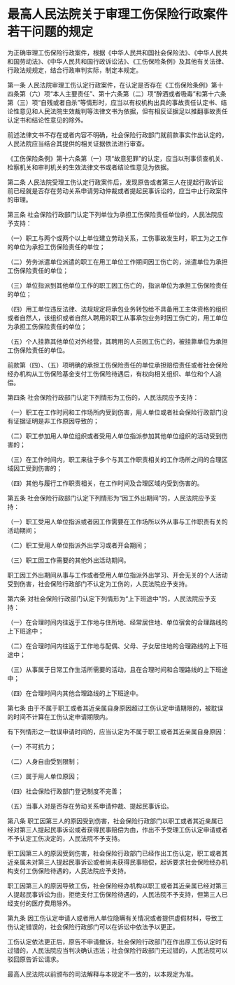 # 最高人民法院关于审理工伤保险行政案件若干问题的规定



为正确审理工伤保险行政案件，根据《中华人民共和国社会保险法》、《中华人民共和国劳动法》、《中华人民共和国行政诉讼法》、《工伤保险条例》及其他有关法律、行政法规规定，结合行政审判实际，制定本规定。

第一条 人民法院审理工伤认定行政案件，在认定是否存在《工伤保险条例》第十四条第（六）项“本人主要责任”、第十六条第（二）项“醉酒或者吸毒”和第十六条第（三）项“自残或者自杀”等情形时，应当以有权机构出具的事故责任认定书、结论性意见和人民法院生效裁判等法律文书为依据，但有相反证据足以推翻事故责任认定书和结论性意见的除外。

前述法律文书不存在或者内容不明确，社会保险行政部门就前款事实作出认定的，人民法院应当结合其提供的相关证据依法进行审查。

《工伤保险条例》第十六条第（一）项“故意犯罪”的认定，应当以刑事侦查机关、检察机关和审判机关的生效法律文书或者结论性意见为依据。

第二条 人民法院受理工伤认定行政案件后，发现原告或者第三人在提起行政诉讼前已经就是否存在劳动关系申请劳动仲裁或者提起民事诉讼的，应当中止行政案件的审理。

第三条 社会保险行政部门认定下列单位为承担工伤保险责任单位的，人民法院应予支持：

（一）职工与两个或两个以上单位建立劳动关系，工伤事故发生时，职工为之工作的单位为承担工伤保险责任的单位；

（二）劳务派遣单位派遣的职工在用工单位工作期间因工伤亡的，派遣单位为承担工伤保险责任的单位；

（三）单位指派到其他单位工作的职工因工伤亡的，指派单位为承担工伤保险责任的单位；

（四）用工单位违反法律、法规规定将承包业务转包给不具备用工主体资格的组织或者自然人，该组织或者自然人聘用的职工从事承包业务时因工伤亡的，用工单位为承担工伤保险责任的单位；

（五）个人挂靠其他单位对外经营，其聘用的人员因工伤亡的，被挂靠单位为承担工伤保险责任的单位。

前款第（四）、（五）项明确的承担工伤保险责任的单位承担赔偿责任或者社会保险经办机构从工伤保险基金支付工伤保险待遇后，有权向相关组织、单位和个人追偿。

第四条 社会保险行政部门认定下列情形为工伤的，人民法院应予支持：

（一）职工在工作时间和工作场所内受到伤害，用人单位或者社会保险行政部门没有证据证明是非工作原因导致的；

（二）职工参加用人单位组织或者受用人单位指派参加其他单位组织的活动受到伤害的；

（三）在工作时间内，职工来往于多个与其工作职责相关的工作场所之间的合理区域因工受到伤害的；

（四）其他与履行工作职责相关，在工作时间及合理区域内受到伤害的。

第五条 社会保险行政部门认定下列情形为“因工外出期间”的，人民法院应予支持：

（一）职工受用人单位指派或者因工作需要在工作场所以外从事与工作职责有关的活动期间；

（二）职工受用人单位指派外出学习或者开会期间；

（三）职工因工作需要的其他外出活动期间。

职工因工外出期间从事与工作或者受用人单位指派外出学习、开会无关的个人活动受到伤害，社会保险行政部门不认定为工伤的，人民法院应予支持。

第六条 对社会保险行政部门认定下列情形为“上下班途中”的，人民法院应予支持：

（一）在合理时间内往返于工作地与住所地、经常居住地、单位宿舍的合理路线的上下班途中；

（二）在合理时间内往返于工作地与配偶、父母、子女居住地的合理路线的上下班途中；

（三）从事属于日常工作生活所需要的活动，且在合理时间和合理路线的上下班途中；

（四）在合理时间内其他合理路线的上下班途中。

第七条 由于不属于职工或者其近亲属自身原因超过工伤认定申请期限的，被耽误的时间不计算在工伤认定申请期限内。

有下列情形之一耽误申请时间的，应当认定为不属于职工或者其近亲属自身原因：

（一）不可抗力；

（二）人身自由受到限制；

（三）属于用人单位原因；

（四）社会保险行政部门登记制度不完善；

（五）当事人对是否存在劳动关系申请仲裁、提起民事诉讼。

第八条 职工因第三人的原因受到伤害，社会保险行政部门以职工或者其近亲属已经对第三人提起民事诉讼或者获得民事赔偿为由，作出不予受理工伤认定申请或者不予认定工伤决定的，人民法院不予支持。

职工因第三人的原因受到伤害，社会保险行政部门已经作出工伤认定，职工或者其近亲属未对第三人提起民事诉讼或者尚未获得民事赔偿，起诉要求社会保险经办机构支付工伤保险待遇的，人民法院应予支持。

职工因第三人的原因导致工伤，社会保险经办机构以职工或者其近亲属已经对第三人提起民事诉讼为由，拒绝支付工伤保险待遇的，人民法院不予支持，但第三人已经支付的医疗费用除外。

第九条 因工伤认定申请人或者用人单位隐瞒有关情况或者提供虚假材料，导致工伤认定错误的，社会保险行政部门可以在诉讼中依法予以更正。

工伤认定依法更正后，原告不申请撤诉，社会保险行政部门在作出原工伤认定时有过错的，人民法院应当判决确认违法；社会保险行政部门无过错的，人民法院可以驳回原告诉讼请求。

最高人民法院以前颁布的司法解释与本规定不一致的，以本规定为准。